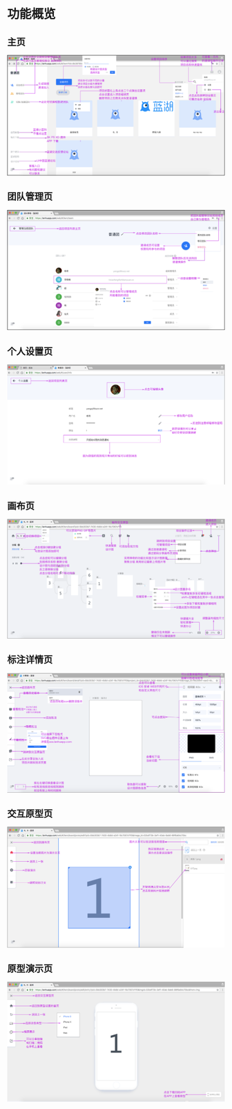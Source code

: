 # 功能概览

## 主页

![](.gitbook/assets/zhu-ye.png)

## 团队管理页

![](.gitbook/assets/guan-li-tuan-dui.png)

## 个人设置页

![](.gitbook/assets/ge-ren-she-zhi.png)

## 画布页

![](.gitbook/assets/hua-bu-ye.png)

## 标注详情页

![](.gitbook/assets/biao-zhu-ye.png)

## 交互原型页

![](.gitbook/assets/jiao-hu-yuan-xing.png)

## 原型演示页

![](.gitbook/assets/yuan-xing-yan-shi.png)

